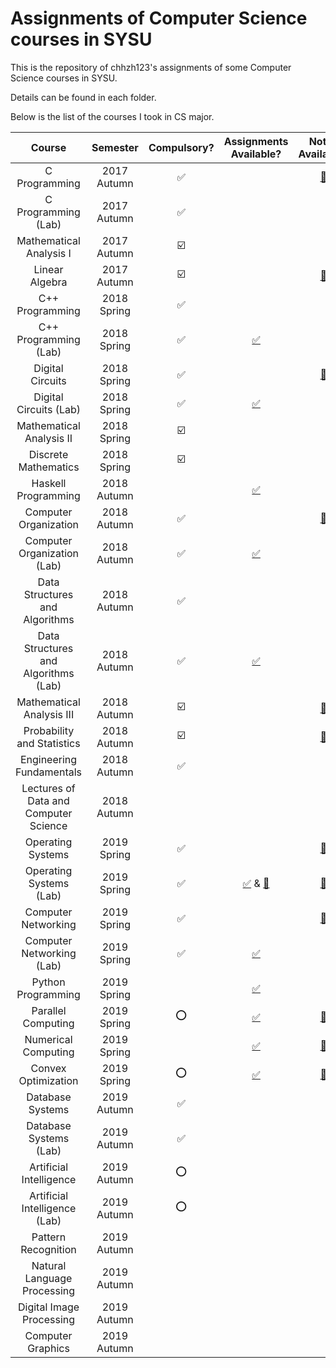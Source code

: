 # Assignments of Computer Science courses in SYSU

This is the repository of chhzh123's assignments of some Computer Science courses in SYSU.

Details can be found in each folder.

Below is the list of the courses I took in CS major.

| Course                              | Semester    | Compulsory?            | Assignments Available? | Notes Available? |
| :---:                               | :---:       | :---:                  | :---:                  | :---:            |
| C Programming                       | 2017 Autumn | :white_check_mark:     |                        | [:green_book:](https://github.com/chhzh123/CS-Notes/tree/master/C_Programming) |
| C Programming (Lab)                 | 2017 Autumn | :white_check_mark:     |                        | |
| Mathematical Analysis I             | 2017 Autumn | :ballot_box_with_check:|                        | |
| Linear Algebra                      | 2017 Autumn | :ballot_box_with_check:|                        | [:blue_book:](https://github.com/chhzh123/Notes-of-Math/tree/master/Linear_algebra) |
| C++ Programming                     | 2018 Spring | :white_check_mark:     |                        | |
| C++ Programming (Lab)               | 2018 Spring | :white_check_mark:     | [:white_check_mark:](https://github.com/chhzh123/Assignments/tree/master/ComputerProgramming)     | |
| Digital Circuits                    | 2018 Spring | :white_check_mark:     |                        | [:green_book:](https://github.com/chhzh123/CS-Notes/tree/master/Digital_Circuits) |
| Digital Circuits (Lab)              | 2018 Spring | :white_check_mark:     | [:white_check_mark:](https://github.com/chhzh123/Assignments/tree/master/DigitalCircuits)     | |
| Mathematical Analysis II            | 2018 Spring | :ballot_box_with_check:|                        | |
| Discrete Mathematics                | 2018 Spring | :ballot_box_with_check:|                        | |
| Haskell Programming                 | 2018 Autumn |                        | [:white_check_mark:](https://github.com/chhzh123/Assignments/tree/master/Haskell)     | |
| Computer Organization               | 2018 Autumn | :white_check_mark:     |                        | [:green_book:](https://github.com/chhzh123/CS-Notes/tree/master/Computer_Organization) |
| Computer Organization (Lab)         | 2018 Autumn | :white_check_mark:     | [:white_check_mark:](https://github.com/chhzh123/Assignments/tree/master/ComputerOrganization)     | |
| Data Structures and Algorithms      | 2018 Autumn | :white_check_mark:     |                        | |
| Data Structures and Algorithms (Lab)| 2018 Autumn | :white_check_mark:     | [:white_check_mark:](https://github.com/chhzh123/Assignments/tree/master/DataStructure)     | |
| Mathematical Analysis III           | 2018 Autumn | :ballot_box_with_check:|                        | [:blue_book:](https://github.com/chhzh123/Notes-of-Math/tree/master/Mathematical_analysis) |
| Probability and Statistics          | 2018 Autumn | :ballot_box_with_check:|                        | [:blue_book:](https://github.com/chhzh123/Notes-of-Math/tree/master/Probability_and_statistics) |
| Engineering Fundamentals            | 2018 Autumn | :white_check_mark:     |                        | |
| Lectures of Data and Computer Science|2018 Autumn |                        |                        | |
| Operating Systems                   | 2019 Spring | :white_check_mark:     |                        | [:green_book:](https://github.com/chhzh123/CS-Notes/tree/master/Operating_Systems) |
| Operating Systems (Lab)             | 2019 Spring | :white_check_mark:     | [:white_check_mark:](https://github.com/chhzh123/Assignments/tree/master/OperatingSystems) & [:file_folder:](https://github.com/chhzh123/AdvancedOS)    | [:page_facing_up:](https://chhzh123.github.io/summary/os-dev/) |
| Computer Networking                 | 2019 Spring | :white_check_mark:     |                        | [:green_book:](https://github.com/chhzh123/CS-Notes/tree/master/Computer_Networking) |
| Computer Networking (Lab)           | 2019 Spring | :white_check_mark:     | [:white_check_mark:](https://github.com/chhzh123/Assignments/tree/master/ComputerNetworking)     | |
| Python Programming                  | 2019 Spring |                        | [:white_check_mark:](https://github.com/chhzh123/Assignments/tree/master/AdvancedComputerProgramming)     | |
| Parallel Computing                  | 2019 Spring | :o:                    | [:white_check_mark:](https://github.com/chhzh123/Assignments/tree/master/ParallelComputing)     | [:page_facing_up:](https://chhzh123.github.io/summary/parallel-computing/) |
| Numerical Computing                 | 2019 Spring |                        | [:white_check_mark:](https://github.com/chhzh123/Assignments/tree/master/NumericalComputing)     | [:blue_book:](https://github.com/chhzh123/Notes-of-Math/tree/master/Numerical_Computing) |
| Convex Optimization                 | 2019 Spring | :o:                    | [:white_check_mark:](https://github.com/chhzh123/Assignments/tree/master/ConvexOptimization)     | [:blue_book:](https://github.com/chhzh123/Notes-of-Math/tree/master/Convex_Optimization) |
| Database Systems                    | 2019 Autumn | :white_check_mark:     |                        | |
| Database Systems (Lab)              | 2019 Autumn | :white_check_mark:     |                        | |
| Artificial Intelligence             | 2019 Autumn | :o:                    |                        | |
| Artificial Intelligence (Lab)       | 2019 Autumn | :o:                    |                        | |
| Pattern Recognition                 | 2019 Autumn |                        |                        | |
| Natural Language Processing         | 2019 Autumn |                        |                        | |
| Digital Image Processing            | 2019 Autumn |                        |                        | |
| Computer Graphics                   | 2019 Autumn |                        |                        | |